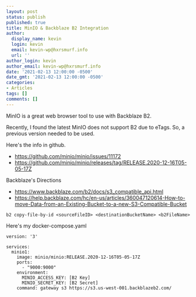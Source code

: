 ```yaml
---
layout: post
status: publish
published: true
title: MinIO & Backblaze B2 Integration
author:
  display_name: kevin
  login: kevin
  email: kevin-wp@hxrsmurf.info
  url: ''
author_login: kevin
author_email: kevin-wp@hxrsmurf.info
date: '2021-02-13 12:00:00 -0500'
date_gmt: '2021-02-13 12:00:00 -0500'
categories:
- Articles
tags: []
comments: []
---
```


MinIO is a great web browser tool to use with Backblaze B2.

Recently, I found the latest MinIO does not support B2 due to eTags. So, a previous version needed to be used.

Here's the info in github.
- https://github.com/minio/minio/issues/11172
- https://github.com/minio/minio/releases/tag/RELEASE.2020-12-16T05-05-17Z

Backblaze's Directions

- https://www.backblaze.com/b2/docs/s3_compatible_api.html
- https://help.backblaze.com/hc/en-us/articles/360047120614-How-to-move-Data-from-an-Existing-Bucket-to-a-new-S3-Compatible-Bucket


```
b2 copy-file-by-id <sourceFileID> <destinationBucketName> <b2FileName>
```

Here's my docker-compose.yaml

```
version: '3'

services:
  minio1:
    image: minio/minio:RELEASE.2020-12-16T05-05-17Z
    ports:
      - "9000:9000"
    environment:
      MINIO_ACCESS_KEY: [B2 Key]
      MINIO_SECRET_KEY: [B2 Secret]
    command: gateway s3 https://s3.us-west-001.backblazeb2.com/
```